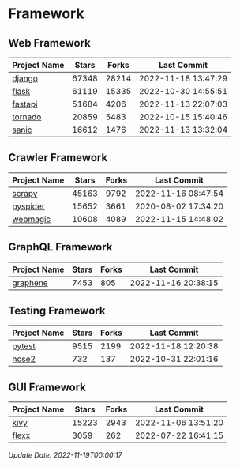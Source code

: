 # Framework

## Web Framework
| Project Name | Stars | Forks | Last Commit |
| ------------ | ----- | ----- | ----------- |
| [django](https://github.com/django/django) | 67348 | 28214 | 2022-11-18 13:47:29 |
| [flask](https://github.com/pallets/flask) | 61119 | 15335 | 2022-10-30 14:55:51 |
| [fastapi](https://github.com/tiangolo/fastapi) | 51684 | 4206 | 2022-11-13 22:07:03 |
| [tornado](https://github.com/tornadoweb/tornado) | 20859 | 5483 | 2022-10-15 15:40:46 |
| [sanic](https://github.com/sanic-org/sanic) | 16612 | 1476 | 2022-11-13 13:32:04 |

## Crawler Framework
| Project Name | Stars | Forks | Last Commit |
| ------------ | ----- | ----- | ----------- |
| [scrapy](https://github.com/scrapy/scrapy) | 45163 | 9792 | 2022-11-16 08:47:54 |
| [pyspider](https://github.com/binux/pyspider) | 15652 | 3661 | 2020-08-02 17:34:20 |
| [webmagic](https://github.com/code4craft/webmagic) | 10608 | 4089 | 2022-11-15 14:48:02 |

## GraphQL Framework
| Project Name | Stars | Forks | Last Commit |
| ------------ | ----- | ----- | ----------- |
| [graphene](https://github.com/graphql-python/graphene) | 7453 | 805 | 2022-11-16 20:38:15 |

## Testing Framework
| Project Name | Stars | Forks | Last Commit |
| ------------ | ----- | ----- | ----------- |
| [pytest](https://github.com/pytest-dev/pytest) | 9515 | 2199 | 2022-11-18 12:20:38 |
| [nose2](https://github.com/nose-devs/nose2) | 732 | 137 | 2022-10-31 22:01:16 |

## GUI Framework
| Project Name | Stars | Forks | Last Commit |
| ------------ | ----- | ----- | ----------- |
| [kivy](https://github.com/kivy/kivy) | 15223 | 2943 | 2022-11-06 13:51:20 |
| [flexx](https://github.com/flexxui/flexx) | 3059 | 262 | 2022-07-22 16:41:15 |

*Update Date: 2022-11-19T00:00:17*